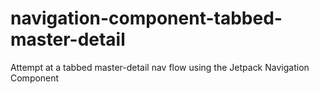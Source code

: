 # navigation-component-tabbed-master-detail
Attempt at a tabbed master-detail nav flow using the Jetpack Navigation Component
